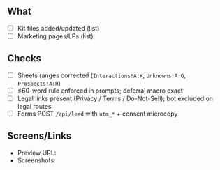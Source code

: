 ## What
- [ ] Kit files added/updated (list)
- [ ] Marketing pages/LPs (list)

## Checks
- [ ] Sheets ranges corrected (`Interactions!A:K`, `Unknowns!A:G`, `Prospects!A:H`)
- [ ] ≤60-word rule enforced in prompts; deferral macro exact
- [ ] Legal links present (Privacy / Terms / Do-Not-Sell); bot excluded on legal routes
- [ ] Forms POST `/api/lead` with `utm_*` + consent microcopy

## Screens/Links
- Preview URL:
- Screenshots:


